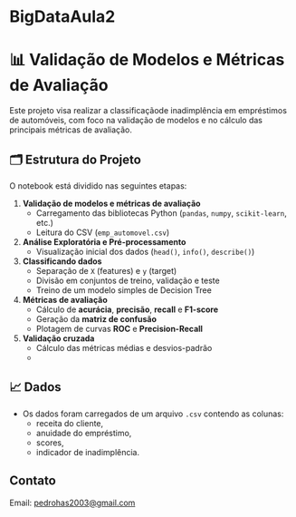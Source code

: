 # BigDataAula2

# 📊 Validação de Modelos e Métricas de Avaliação

Este projeto visa realizar a classificaçãode inadimplência em empréstimos de automóveis, com foco na validação de modelos e no cálculo das principais métricas de avaliação.

## 🗂️ Estrutura do Projeto

O notebook está dividido nas seguintes etapas:

1. **Validação de modelos e métricas de avaliação**
   - Carregamento das bibliotecas Python (`pandas`, `numpy`, `scikit-learn`, etc.)  
   - Leitura do CSV (`emp_automovel.csv`) 
2. **Análise Exploratória e Pré-processamento**
   - Visualização inicial dos dados (`head()`, `info()`, `describe()`)  
3. **Classificando dados**
   - Separação de `X` (features) e `y` (target)  
   - Divisão em conjuntos de treino, validação e teste  
   - Treino de um modelo simples de Decision Tree
4. **Métricas de avaliação**
   - Cálculo de **acurácia**, **precisão**, **recall** e **F1-score**  
   - Geração da **matriz de confusão**  
   - Plotagem de curvas **ROC** e **Precision-Recall**  
5. **Validação cruzada**
     - Cálculo das métricas médias e desvios-padrão
     - 
## 📈 Dados

- Os dados foram carregados de um arquivo `.csv` contendo as colunas:
  - receita do cliente,
  - anuidade do empréstimo,
  - scores,
  - indicador de inadimplência.

## Contato
Email: pedrohas2003@gmail.com
